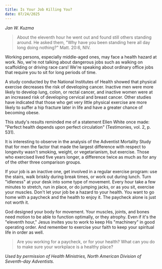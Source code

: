 ```yaml
---
title: Is Your Job Killing You?
date: 07/24/2025
---
```


_Jan W. Kuzma_

> <p></p>
> About the eleventh hour he went out and found still others standing around. He asked them, "Why have you been standing here all day long doing nothing?" Matt. 20:6, NIV.

Working persons, especially middle-aged ones, may face a health hazard at work. No, we're not talking about dangerous jobs such as walking on scaffolding or driving race cars! We're speaking about ordinary office jobs that require you to sit for long periods of time.

A study conducted by the National Institutes of Health showed that physical exercise decreases the risk of developing cancer. Inactive men were more likely to develop lung, colon, or rectal cancer, and inactive women were at an increased risk of developing cervical and breast cancer. Other studies have indicated that those who get very little physical exercise are more likely to suffer a hip fracture later in life and have a greater chance of becoming obese.

This study's results reminded me of a statement Ellen White once made: "Perfect health depends upon perfect circulation" (Testimonies, vol. 2, p. 531).

It is interesting to observe in the analysis of the Adventist Mortality Study that for men the factor that made the largest difference with respect to longevity wasn't smoking, weight, or vegetarianism, but exercise. Those who exercised lived five years longer, a difference twice as much as for any of the other three comparison groups.

If your job is an inactive one, get involved in a regular exercise program: use the stairs, walk briskly during break times, or work out during lunch. Turn "idleness" at your desk into some type of movement. Every hour take a few minutes to stretch, run in place, or do jumping jacks, or as you sit, exercise your muscles. Don't let your job be a hazard to your health. You want to go home with a paycheck and the health to enjoy it. The paycheck alone is just not worth it.

God designed your body for movement. Your muscles, joints, and bones need motion to be able to function optimally, or they atrophy. Even if it's the "eleventh hour," Jesus invites you to work to keep His "machinery" in good operating order. And remember to exercise your faith to keep your spiritual life in order as well.

> <callout></callout>
> Are you working for a paycheck, or for your health? What can you do to make sure your workplace is a healthy place?

_Used by permission of Health Ministries, North American Division of Seventh-day Adventists._